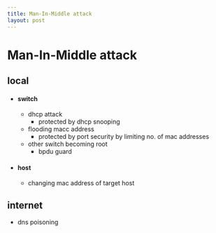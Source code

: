 ```yaml
---
title: Man-In-Middle attack
layout: post
---
```

      
 # Man-In-Middle attack  
 ## local   
 *  #### switch   
  
 	* dhcp attack   
 		* protected by dhcp snooping   
 	* flooding macc address   
 		* protected by port security by limiting no. of mac addresses   
 	* other switch becoming root   
 		* bpdu guard   
 *  #### host   
  
 	* changing mac address of target host   
 ## internet   
 * dns poisoning   
